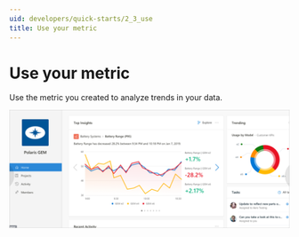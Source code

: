 ```yaml
---
uid: developers/quick-starts/2_3_use
title: Use your metric
---
```

# Use your metric

Use the metric you created to analyze trends in your data.

![Use your metric](use-metric.png)
